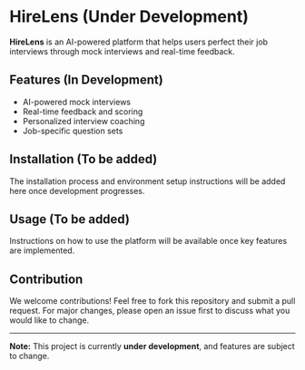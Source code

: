 # HireLens (Under Development)

**HireLens** is an AI-powered platform that helps users perfect their job interviews through mock interviews and real-time feedback.

## Features (In Development)

- AI-powered mock interviews
- Real-time feedback and scoring
- Personalized interview coaching
- Job-specific question sets

## Installation (To be added)

The installation process and environment setup instructions will be added here once development progresses.

## Usage (To be added)

Instructions on how to use the platform will be available once key features are implemented.

## Contribution

We welcome contributions! Feel free to fork this repository and submit a pull request. For major changes, please open an issue first to discuss what you would like to change.



---

**Note:** This project is currently **under development**, and features are subject to change.
